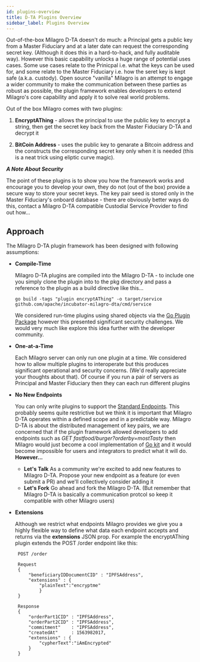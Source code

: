 ```yaml
---
id: plugins-overview
title: D-TA Plugins Overview
sidebar_label: Plugins Overview
---
```


Out-of-the-box Milagro D-TA doesn't do much: a Principal gets a public key from a Master Fiduciary and at a later date can request the corresponding secret key. (Although it does this in a hard-to-hack, and fully auditable way). However this basic capability unlocks a huge range of potential uses cases. Some use cases relate to the Prinicpal i.e. what the keys can be used for, and some relate to the Master Fiduciary i.e. how the seret key is kept safe (a.k.a. custody). Open source "vanilla" Milagro is an attempt to engage a wider community to make the communication between these parties as robust as possible, the plugin framework enables developers to extend Milagro's core capability and apply it to solve real world problems.

Out of the box Milagro comes with two plugins:
1. **EncryptAThing** - allows the principal to use the public key to encrypt a string, then get the secret key back from the Master Fiduciary D-TA and decrypt it

2. **BitCoin Address** - uses the public key to genarate a Bitcoin address and the constructs the corresponding secret key only when it is needed (this is a neat trick using eliptic curve magic).

***A Note About Security***

The point of these plugins is to show you how the framework works and encourage you to develop your own, they do not (out of the box) provide a secure way to store your secret keys. The key pair seed is stored only in the Master Fiduciary's onboard database - there are obviously better ways do this, contact a Milagro D-TA compatible Custodial Service Provider to find out how...

## Approach
The Milagro D-TA plugin framework has been designed with following assumptions:

* **Compile-Time**

    Milagro D-TA plugins are compiled into the Milagro D-TA - to include one you simply clone the plugin into to the pkg directory and pass a reference to the plugin as a build directive like this...
    ```
    go build -tags "plugin encryptAThing" -o target/service github.com/apache/incubator-milagro-dta/cmd/service
    ```
    We considered run-time plugins using shared objects via the [Go Plugin Package](https://golang.org/pkg/plugin/) however this presented significant security challenges. We would very much like explore this idea further with the developer community.

* **One-at-a-Time**

   Each Milagro server can only run one plugin at a time. We considered how to allow multiple plugins to interoperate but this produces significant operational and security concerns. (We'd really appreciate your thoughts about that). Of course if you run a pair of servers as Principal and Master Fiduciary then they can each run different plugins
* **No New Endpoints**

    You can only write plugins to support the [Standard Endpoints](http://localhost:3000/swagger/). This probably seems quite restrictive but we think it is important that Milagro D-TA operates within a defined scope and in a predictable way. Milagro D-TA is about the distributed management of key pairs, we are concerned that if the plugin framework allowed developers to add endpoints such as *GET fastfood/burger?orderby=mostTasty* then Milagro would just become a cool implementation of [Go kit](https://gokit.io/) and it would become impossible for users and integrators to predict what it will do. **However...**
    * **Let's Talk** As a community we're excited to add new features to Milagro D-TA. Propose your new endpoint as a feature (or even submit a PR) and we'll collectively consider adding it
    * **Let's Fork** Go ahead and fork the Milagro D-TA. (But remember that Milagro D-TA is basically a communication protcol so keep it compatible with other Milagro users)

* **Extensions** 

   Although we restrict what endpoints Milagro provides we give you a highly flexible way to define what data each endpoint accepts and returns via the **extensions** JSON prop. For example the encryptAThing plugin extends the POST /order endpoint like this:
   ```
    POST /order
    
    Request    
    {
        "beneficiaryIDDocumentCID" : "IPFSAddress",
        "extensions" : {
            "plainText":"encryptme"
            }
    }

    Response
    {
    	"orderPart1CID" : "IPFSAddress",
	    "orderPart2CID" : "IPFSAddress",
	    "commitment"    : "IPFSAddress",
	    "createdAt"     : 1563982017,
        "extensions" : {
            "cypherText":"iAmEncrypted"
        }	    
    }
   ```


